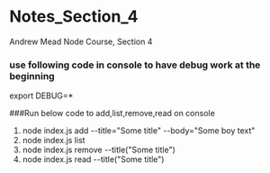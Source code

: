 # Notes_Section_4
Andrew Mead Node Course, Section 4


### use following code in console to have debug work at the beginning

export DEBUG=*

###Run below code to add,list,remove,read on console
1. node index.js add --title="Some title" --body="Some boy text"
2. node index.js list
3. node index.js remove --title("Some title")
4. node index.js read --title("Some title")
